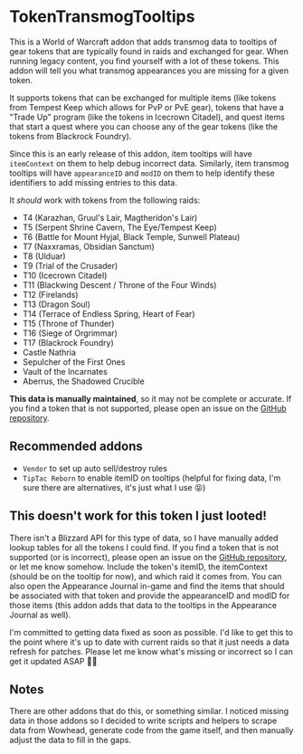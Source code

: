 # TokenTransmogTooltips

This is a World of Warcraft addon that adds transmog data to tooltips of gear tokens that are typically found in raids and exchanged for gear. When running legacy content, you find yourself with a lot of these tokens. This addon will tell you what transmog appearances you are missing for a given token.

It supports tokens that can be exchanged for multiple items (like tokens from Tempest Keep which allows for PvP or PvE gear), tokens that have a "Trade Up" program (like the tokens in Icecrown Citadel), and quest items that start a quest where you can choose any of the gear tokens (like the tokens from Blackrock Foundry).

Since this is an early release of this addon, item tooltips will have `itemContext` on them to help debug incorrect data. Similarly, item transmog tooltips will have `appearanceID` and `modID` on them to help identify these identifiers to add missing entries to this data.

It _should_ work with tokens from the following raids:

- T4 (Karazhan, Gruul's Lair, Magtheridon's Lair)
- T5 (Serpent Shrine Cavern, The Eye/Tempest Keep)
- T6 (Battle for Mount Hyjal, Black Temple, Sunwell Plateau)
- T7 (Naxxramas, Obsidian Sanctum)
- T8 (Ulduar)
- T9 (Trial of the Crusader)
- T10 (Icecrown Citadel)
- T11 (Blackwing Descent / Throne of the Four Winds)
- T12 (Firelands)
- T13 (Dragon Soul)
- T14 (Terrace of Endless Spring, Heart of Fear)
- T15 (Throne of Thunder)
- T16 (Siege of Orgrimmar)
- T17 (Blackrock Foundry)
- Castle Nathria
- Sepulcher of the First Ones
- Vault of the Incarnates
- Aberrus, the Shadowed Crucible

**This data is manually maintained**, so it may not be complete or accurate. If you find a token that is not supported, please open an issue on the [GitHub repository](https://github.com/mctalian/TokenTransmogTooltips/issues).

## Recommended addons

* `Vendor` to set up auto sell/destroy rules
* `TipTac Reborn` to enable itemID on tooltips (helpful for fixing data, I'm sure there are alternatives, it's just what I use 😝)

## This doesn't work for this token I just looted!

There isn't a Blizzard API for this type of data, so I have manually added lookup tables for all the tokens I could find. If you find a token that is not supported (or is incorrect), please open an issue on the [GitHub repository](https://github.com/mctalian/TokenTransmogTooltips/issues), or let me know somehow. Include the token's itemID, the itemContext (should be on the tooltip for now), and which raid it comes from. You can also open the Appearance Journal in-game and find the items that should be associated with that token and provide the appearanceID and modID for those items (this addon adds that data to the tooltips in the Appearance Journal as well).

I'm committed to getting data fixed as soon as possible. I'd like to get this to the point where it's up to date with current raids so that it just needs a data refresh for patches. Please let me know what's missing or incorrect so I can get it updated ASAP 🙏🏻

## Notes

There are other addons that do this, or something similar. I noticed missing data in those addons so I decided to write scripts and helpers to scrape data from Wowhead, generate code from the game itself, and then manually adjust the data to fill in the gaps.

